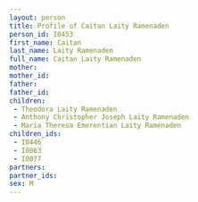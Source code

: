 ```yaml
---
layout: person
title: Profile of Caitan Laity Ramenaden
person_id: I0453
first_name: Caitan
last_name: Laity Ramenaden
full_name: Caitan Laity Ramenaden
mother: 
mother_id: 
father: 
father_id: 
children:
 - Theodora Laity Ramenaden
 - Anthony Christopher Joseph Laity Ramenaden
 - Maria Theresa Emerentian Laity Ramenaden
children_ids:
 - I0446
 - I0863
 - I0877
partners:
partner_ids:
sex: M
---
```


